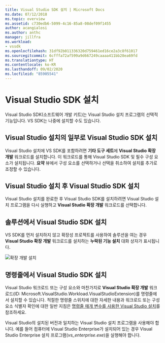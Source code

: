 ```yaml
---
title: Visual Studio SDK 설치 | Microsoft Docs
ms.date: 07/12/2018
ms.topic: overview
ms.assetid: c730edb6-5099-4c16-85a8-08def09f1455
author: acangialosi
ms.author: anthc
manager: jillfra
ms.workload:
- vssdk
ms.openlocfilehash: 31df92b011336320d759461ed16ce2a3c8f61017
ms.sourcegitcommit: 6cfffa72af599a9d667249caaaa411bb28ea69fd
ms.translationtype: HT
ms.contentlocale: ko-KR
ms.lasthandoff: 09/02/2020
ms.locfileid: "85905541"
---
```

# <a name="install-the-visual-studio-sdk"></a>Visual Studio SDK 설치

Visual Studio SDK(소프트웨어 개발 키트)는 Visual Studio 설치 프로그램의 선택적 기능입니다. VS SDK는 나중에 설치할 수도 있습니다.

## <a name="install-the-visual-studio-sdk-as-part-of-a-visual-studio-installation"></a>Visual Studio 설치의 일부로 Visual Studio SDK 설치

Visual Studio 설치에 VS SDK를 포함하려면 **기타 도구 세트**에 **Visual Studio 확장 개발** 워크로드를 설치합니다. 이 워크로드를 통해 Visual Studio SDK 및 필수 구성 요소가 설치됩니다. **요약** 뷰에서 구성 요소를 선택하거나 선택을 취소하여 설치를 추가로 조정할 수 있습니다.

## <a name="install-the-visual-studio-sdk-after-installing-visual-studio"></a>Visual Studio 설치 후 Visual Studio SDK 설치

Visual Studio 설치를 완료한 후 Visual Studio SDK를 설치하려면 Visual Studio 설치 프로그램을 다시 실행하고 **Visual Studio 확장 개발** 워크로드를 선택합니다.

## <a name="install-the-visual-studio-sdk-from-a-solution"></a>솔루션에서 Visual Studio SDK 설치

VS SDK를 먼저 설치하지 않고 확장성 프로젝트를 사용하여 솔루션을 여는 경우 **Visual Studio 확장 개발** 워크로드를 설치하는 **누락된 기능 설치** 대화 상자가 표시됩니다.

![확장 개발 설치](../extensibility/media/install-extension-development.png "확장 개발 설치")

## <a name="install-the-visual-studio-sdk-from-the-command-line"></a>명령줄에서 Visual Studio SDK 설치

Visual Studio 워크로드 또는 구성 요소와 마찬가지로 **Visual Studio 확장 개발** 워크로드(ID: Microsoft.VisualStudio.Workload.VisualStudioExtension)를 명령줄에서 설치할 수 있습니다. 적절한 명령줄 스위치에 대한 자세한 내용과 워크로드 또는 구성 요소 식별자 확인에 대한 일반 지침은 [명령줄 매개 변수를 사용한 Visual Studio 설치](../install/use-command-line-parameters-to-install-visual-studio.md)를 참조하세요.

Visual Studio의 설치된 버전과 일치하는 Visual Studio 설치 프로그램을 사용해야 합니다. 예를 들어 컴퓨터에 Visual Studio Enterprise가 설치되어 있는 경우 Visual Studio Enterprise 설치 프로그램(*vs_enterprise.exe*)을 실행해야 합니다.
